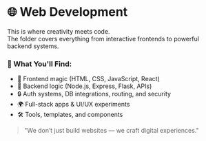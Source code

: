 # 🌐 Web Development

This is where creativity meets code.  
The folder covers everything from interactive frontends to powerful backend systems.

### 📂 What You'll Find:
- 🧱 Frontend magic (HTML, CSS, JavaScript, React)
- 🚀 Backend logic (Node.js, Express, Flask, APIs)
- 🔒 Auth systems, DB integrations, routing, and security
- 🌍 Full-stack apps & UI/UX experiments
- 🛠️ Tools, templates, and components

> "We don’t just build websites — we craft digital experiences."

